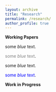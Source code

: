 ```yaml
---
layout: archive
title: "Research"
permalink: /research/
author_profile: true
---
```


**Working Papers**

<span style="color: RGB(#ff0038)">some *blue* text</span>.

<span style="color:gray">some *blue* text</span>.

<span style="color:$gray">some *blue* text</span>.

<span style="color:blue">some *blue* text</span>.


**Work in Progress**

